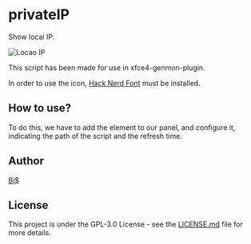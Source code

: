 # privateIP
Show local IP.

![Locao IP](https://1.bp.blogspot.com/-v5rqNHuRkLk/YUHtffqiDDI/AAAAAAAAACU/bVKFz2AoUBQsmvVAnewSeM1nt2dS_fcogCLcBGAsYHQ/s169/xfce-genmon-plugin-007.png)

This script has been made for use in xfce4-genmon-plugin.

In order to use the icon, [Hack Nerd Font](https://github.com/ryanoasis/nerd-fonts/releases/download/v2.1.0/Hack.zip) must be installed.

## How to use?
To do this, we have to add the element to our panel, and configure it, indicating the path of the script and the refresh time.

## Author
[Bi$](https://github.com/BiS-9)

## License
This project is under the  GPL-3.0 License - see the [LICENSE.md](https://github.com/BiS-9/scriptGenerator/blob/main/LICENSE) file for more details.
